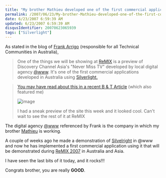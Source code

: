 ```yaml
---
title: "My brother Mathieu developed one of the first commercial applications in Australia using Silverlight"
permalink: /2007/06/23/My-brother-Mathieu-developed-one-of-the-first-commercial-applications-in-Australia-using-Silverlight/
date: 6/23/2007 6:59:39 AM
updated: 6/23/2007 6:59:39 AM
disqusIdentifier: 20070623065939
tags: ["Silverlight"]
---
```

As stated in the blog of [Frank Arrigo](http://blogs.msdn.com/frankarr/) (responsible for all Technical Communities in Australia),

> One of the things we will be showing at [ReMIX](http://microsoft.com/australia/remix07) is a preview of Discovery Channel Asia's "Never Miss TV" developed by local digital agency [@www](http://www.atwww.com.au/). It's one of the first commercial applications developed in Australia using [Silverlight.](http://www.silverlight.net/)
<!-- more -->
> 
> [You may have read about this in a recent B & T Article](http://blogs.msdn.com/frankarr/archive/2007/05/30/spreading-the-word-about-silverlight-to-bandt.aspx) (which also featured me)
> 
> ![image](http://blogs.msdn.com/blogfiles/frankarr/WindowsLiveWriter/DiscoveryChannelAsiaNeverMissTVtobeprevi_F01C/image_1.png)
> 
> I had a sneak preview of the site this week and it looked cool. Can't wait to see the rest of it at ReMIX

The digital agency [@www](http://www.atwww.com.au/) referenced by Frank is the company in which my brother [Mathieu](http://www.techheadbrothers.com/Auteurs.aspx?Id=337eb7bf-2bba-417c-be9d-20488ba6732a) is working. 

A couple of weeks ago he made a demonstration of [Silvelright](http://www.silverlight.net/) in @www and now he has implemented a first commercial application using it that will be demonstrated during [ReMIX 2007](http://www.microsoft.com/australia/remix07/) in Australia and Asia. 

I have seen the last bits of it today, and it rocks!!! 

Congrats brother, you are really **GOOD**.

